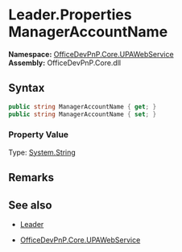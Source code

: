 # Leader.Properties ManagerAccountName
  

**Namespace:** [OfficeDevPnP.Core.UPAWebService](OfficeDevPnP.Core.UPAWebService.md)  
**Assembly:** OfficeDevPnP.Core.dll  
## Syntax
```C#
public string ManagerAccountName { get; }
public string ManagerAccountName { set; }
```

### Property Value
Type: [System.String](System.String.md) 

## Remarks 

## See also
- [Leader](Leader.md) 

- [OfficeDevPnP.Core.UPAWebService](OfficeDevPnP.Core.UPAWebService.md)
